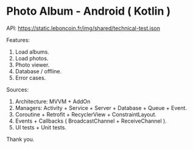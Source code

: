 # Photo Album - Android ( Kotlin )

API:
https://static.leboncoin.fr/img/shared/technical-test.json

Features:
1. Load albums.
2. Load photos.
3. Photo viewer.
4. Database / offline.
5. Error cases.

Sources:
1. Architecture: MVVM + AddOn 
2. Managers: Activity + Service + Server + Database + Queue + Event.
3. Coroutine + Retrofit + RecyclerView + ConstraintLayout.
4. Events + Callbacks ( BroadcastChannel + ReceiveChannel ).
5. UI tests + Unit tests.

Thank you.


